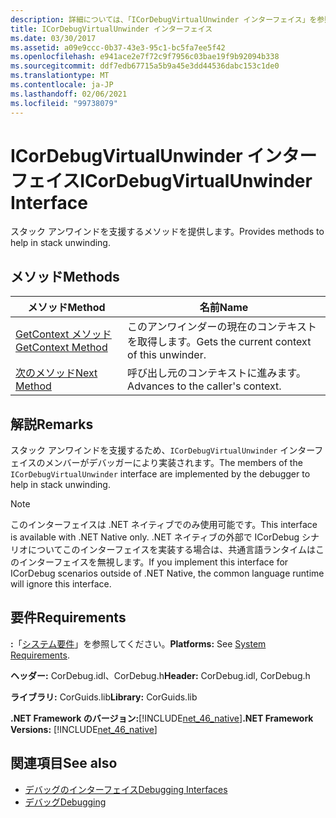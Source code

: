 ```yaml
---
description: 詳細については、「ICorDebugVirtualUnwinder インターフェイス」を参照してください。
title: ICorDebugVirtualUnwinder インターフェイス
ms.date: 03/30/2017
ms.assetid: a09e9ccc-0b37-43e3-95c1-bc5fa7ee5f42
ms.openlocfilehash: e941ace2e7f72c9f7956c03bae19f9b92094b338
ms.sourcegitcommit: ddf7edb67715a5b9a45e3dd44536dabc153c1de0
ms.translationtype: MT
ms.contentlocale: ja-JP
ms.lasthandoff: 02/06/2021
ms.locfileid: "99738079"
---
```

# <a name="icordebugvirtualunwinder-interface"></a><span data-ttu-id="0fcd4-103">ICorDebugVirtualUnwinder インターフェイス</span><span class="sxs-lookup"><span data-stu-id="0fcd4-103">ICorDebugVirtualUnwinder Interface</span></span>

<span data-ttu-id="0fcd4-104">スタック アンワインドを支援するメソッドを提供します。</span><span class="sxs-lookup"><span data-stu-id="0fcd4-104">Provides methods to help in stack unwinding.</span></span>  
  
## <a name="methods"></a><span data-ttu-id="0fcd4-105">メソッド</span><span class="sxs-lookup"><span data-stu-id="0fcd4-105">Methods</span></span>  
  
|<span data-ttu-id="0fcd4-106">メソッド</span><span class="sxs-lookup"><span data-stu-id="0fcd4-106">Method</span></span>|<span data-ttu-id="0fcd4-107">名前</span><span class="sxs-lookup"><span data-stu-id="0fcd4-107">Name</span></span>|  
|------------|----------|  
|[<span data-ttu-id="0fcd4-108">GetContext メソッド</span><span class="sxs-lookup"><span data-stu-id="0fcd4-108">GetContext Method</span></span>](icordebugvirtualunwinder-getcontext-method.md)|<span data-ttu-id="0fcd4-109">このアンワインダーの現在のコンテキストを取得します。</span><span class="sxs-lookup"><span data-stu-id="0fcd4-109">Gets the current context of this unwinder.</span></span>|  
|[<span data-ttu-id="0fcd4-110">次のメソッド</span><span class="sxs-lookup"><span data-stu-id="0fcd4-110">Next Method</span></span>](icordebugvirtualunwinder-next-method.md)|<span data-ttu-id="0fcd4-111">呼び出し元のコンテキストに進みます。</span><span class="sxs-lookup"><span data-stu-id="0fcd4-111">Advances to the caller's context.</span></span>|  
  
## <a name="remarks"></a><span data-ttu-id="0fcd4-112">解説</span><span class="sxs-lookup"><span data-stu-id="0fcd4-112">Remarks</span></span>  

 <span data-ttu-id="0fcd4-113">スタック アンワインドを支援するため、`ICorDebugVirtualUnwinder` インターフェイスのメンバーがデバッガーにより実装されます。</span><span class="sxs-lookup"><span data-stu-id="0fcd4-113">The members of the `ICorDebugVirtualUnwinder` interface are implemented by the debugger to help in stack unwinding.</span></span>  
  
> [!NOTE]
> <span data-ttu-id="0fcd4-114">このインターフェイスは .NET ネイティブでのみ使用可能です。</span><span class="sxs-lookup"><span data-stu-id="0fcd4-114">This interface is available with .NET Native only.</span></span> <span data-ttu-id="0fcd4-115">.NET ネイティブの外部で ICorDebug シナリオについてこのインターフェイスを実装する場合は、共通言語ランタイムはこのインターフェイスを無視します。</span><span class="sxs-lookup"><span data-stu-id="0fcd4-115">If you implement this interface for ICorDebug scenarios outside of .NET Native, the common language runtime will ignore this interface.</span></span>  
  
## <a name="requirements"></a><span data-ttu-id="0fcd4-116">要件</span><span class="sxs-lookup"><span data-stu-id="0fcd4-116">Requirements</span></span>  

 <span data-ttu-id="0fcd4-117">**:**「[システム要件](../../get-started/system-requirements.md)」を参照してください。</span><span class="sxs-lookup"><span data-stu-id="0fcd4-117">**Platforms:** See [System Requirements](../../get-started/system-requirements.md).</span></span>  
  
 <span data-ttu-id="0fcd4-118">**ヘッダー:** CorDebug.idl、CorDebug.h</span><span class="sxs-lookup"><span data-stu-id="0fcd4-118">**Header:** CorDebug.idl, CorDebug.h</span></span>  
  
 <span data-ttu-id="0fcd4-119">**ライブラリ:** CorGuids.lib</span><span class="sxs-lookup"><span data-stu-id="0fcd4-119">**Library:** CorGuids.lib</span></span>  
  
 <span data-ttu-id="0fcd4-120">**.NET Framework のバージョン:**[!INCLUDE[net_46_native](../../../../includes/net-46-native-md.md)]</span><span class="sxs-lookup"><span data-stu-id="0fcd4-120">**.NET Framework Versions:** [!INCLUDE[net_46_native](../../../../includes/net-46-native-md.md)]</span></span>  
  
## <a name="see-also"></a><span data-ttu-id="0fcd4-121">関連項目</span><span class="sxs-lookup"><span data-stu-id="0fcd4-121">See also</span></span>

- [<span data-ttu-id="0fcd4-122">デバッグのインターフェイス</span><span class="sxs-lookup"><span data-stu-id="0fcd4-122">Debugging Interfaces</span></span>](debugging-interfaces.md)
- [<span data-ttu-id="0fcd4-123">デバッグ</span><span class="sxs-lookup"><span data-stu-id="0fcd4-123">Debugging</span></span>](index.md)
